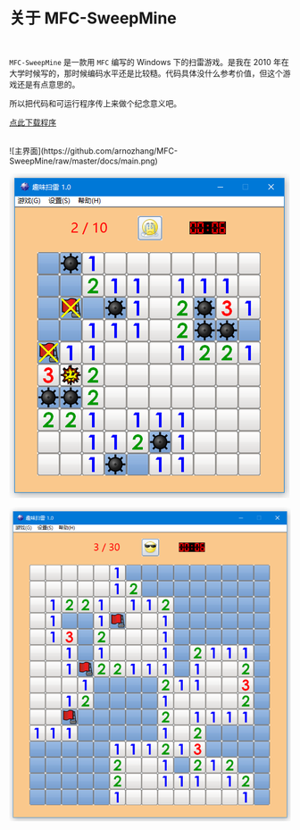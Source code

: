 # 关于 MFC-SweepMine

<br>

`MFC-SweepMine` 是一款用 `MFC` 编写的 Windows 下的扫雷游戏。是我在 2010 年在大学时候写的，那时候编码水平还是比较糙。代码具体没什么参考价值，但这个游戏还是有点意思的。

所以把代码和可运行程序传上来做个纪念意义吧。

[点此下载程序](https://raw.githubusercontent.com/arnozhang/MFC-SweepMine/master/release/SweepMine.exe)

<br>
![主界面](https://github.com/arnozhang/MFC-SweepMine/raw/master/docs/main.png)

![失败了](https://github.com/arnozhang/MFC-SweepMine/raw/master/docs/failed.png)

![中级难度模式](https://github.com/arnozhang/MFC-SweepMine/raw/master/docs/middle.png)

